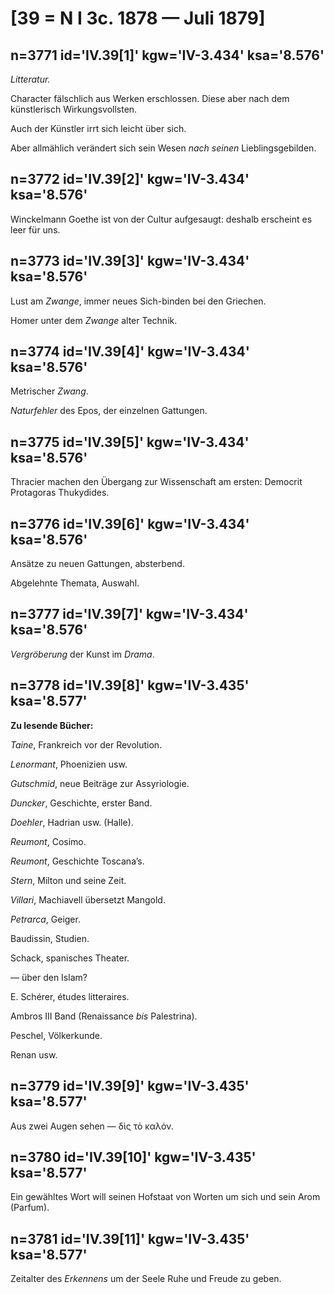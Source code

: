 # [39 = N I 3c. 1878 — Juli 1879]

## n=3771 id='IV.39[1]' kgw='IV-3.434' ksa='8.576'

*Litteratur.*

Character fälschlich aus Werken erschlossen. Diese aber nach dem künstlerisch Wirkungsvollsten.

Auch der Künstler irrt sich leicht über sich.

Aber allmählich verändert sich sein Wesen *nach seinen* Lieblingsgebilden.

## n=3772 id='IV.39[2]' kgw='IV-3.434' ksa='8.576'

Winckelmann Goethe ist von der Cultur aufgesaugt: deshalb erscheint es leer für uns.

## n=3773 id='IV.39[3]' kgw='IV-3.434' ksa='8.576'

Lust am *Zwange*, immer neues Sich-binden bei den Griechen.

Homer unter dem *Zwange* alter Technik.

## n=3774 id='IV.39[4]' kgw='IV-3.434' ksa='8.576'

Metrischer *Zwang*.

*Naturfehler* des Epos, der einzelnen Gattungen.

## n=3775 id='IV.39[5]' kgw='IV-3.434' ksa='8.576'

Thracier machen den Übergang zur Wissenschaft am ersten: Democrit Protagoras Thukydides.

## n=3776 id='IV.39[6]' kgw='IV-3.434' ksa='8.576'

Ansätze zu neuen Gattungen, absterbend.

Abgelehnte Themata, Auswahl.

## n=3777 id='IV.39[7]' kgw='IV-3.434' ksa='8.576'

*Vergröberung* der Kunst im *Drama*.

## n=3778 id='IV.39[8]' kgw='IV-3.435' ksa='8.577'

**Zu lesende Bücher:**

*Taine*, Frankreich vor der Revolution.

*Lenormant*, Phoenizien usw.

*Gutschmid*, neue Beiträge zur Assyriologie.

*Duncker*, Geschichte, erster Band.

*Doehler*, Hadrian usw. (Halle).

*Reumont*, Cosimo.

*Reumont*, Geschichte Toscana’s.

*Stern*, Milton und seine Zeit.

*Villari*, Machiavell übersetzt Mangold.

*Petrarca*, Geiger.

Baudissin, Studien.

Schack, spanisches Theater.

— über den Islam?

E. Schérer, études litteraires.

Ambros III Band (Renaissance *bis* Palestrina).

Peschel, Völkerkunde.

Renan usw.

## n=3779 id='IV.39[9]' kgw='IV-3.435' ksa='8.577'

Aus zwei Augen sehen — δὶς τὸ καλόν.

## n=3780 id='IV.39[10]' kgw='IV-3.435' ksa='8.577'

Ein gewähltes Wort will seinen Hofstaat von Worten um sich und sein Arom (Parfum).

## n=3781 id='IV.39[11]' kgw='IV-3.435' ksa='8.577'

Zeitalter des *Erkennens* um der Seele Ruhe und Freude zu geben.
